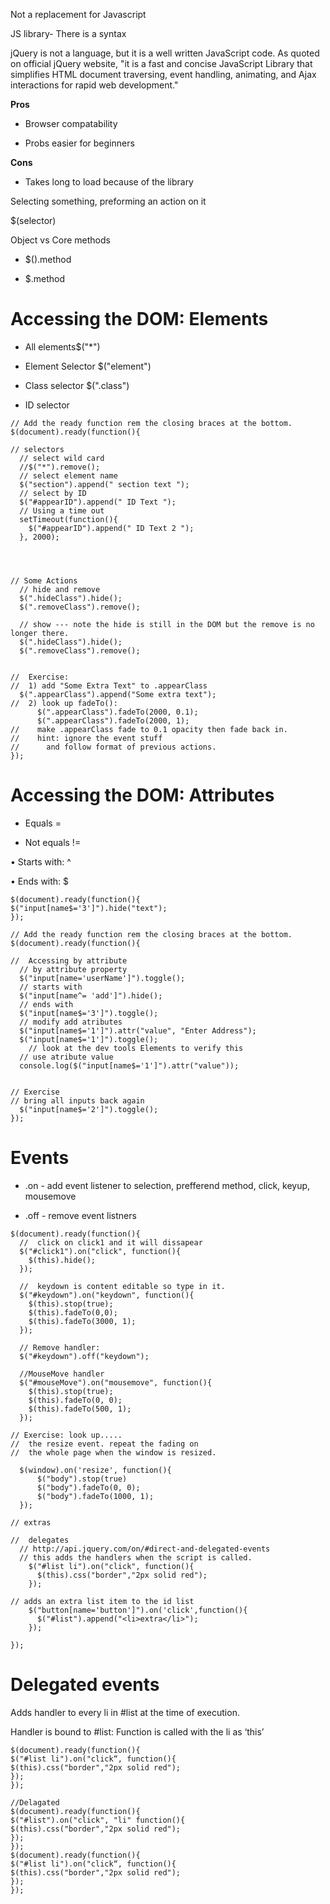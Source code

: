 []()

Not a replacement for Javascript

JS library- There is a syntax

jQuery is not a language, but it is a well written JavaScript code. As quoted on official jQuery website, "it is a fast and concise JavaScript Library that simplifies HTML document traversing, event handling, animating, and Ajax interactions for rapid web development."

**Pros**

- Browser compatability

- Probs easier for beginners

**Cons**

- Takes long to load because of the library

Selecting something, preforming an action on it

$(selector)

Object vs Core methods

- $().method

- $.method

# Accessing the DOM: Elements

- All elements$("*")

- Element Selector $("element")

- Class selector $(".class")

- ID selector

```
// Add the ready function rem the closing braces at the bottom.
$(document).ready(function(){

// selectors
  // select wild card
  //$("*").remove();
  // select element name
  $("section").append(" section text ");
  // select by ID
  $("#appearID").append(" ID Text ");
  // Using a time out
  setTimeout(function(){
    $("#appearID").append(" ID Text 2 ");
  }, 2000);




// Some Actions
  // hide and remove
  $(".hideClass").hide();
  $(".removeClass").remove();

  // show --- note the hide is still in the DOM but the remove is no longer there.
  $(".hideClass").hide();
  $(".removeClass").remove();


//  Exercise:
//  1) add "Some Extra Text" to .appearClass
  $(".appearClass").append("Some extra text");
//  2) look up fadeTo():
      $(".appearClass").fadeTo(2000, 0.1);
      $(".appearClass").fadeTo(2000, 1);
//    make .appearClass fade to 0.1 opacity then fade back in.
//    hint: ignore the event stuff
//      and follow format of previous actions.
});
```
# Accessing the DOM: Attributes

- Equals =

- Not equals !=

• Starts with: ^

• Ends with: $


```
$(document).ready(function(){
$("input[name$='3']").hide("text");
});
```
```
// Add the ready function rem the closing braces at the bottom.
$(document).ready(function(){

//  Accessing by attribute
  // by attribute property
  $("input[name='userName']").toggle();
  // starts with
  $("input[name^= 'add']").hide();
  // ends with
  $("input[name$='3']").toggle();
  // modify add atributes
  $("input[name$='1']").attr("value", "Enter Address");
  $("input[name$='1']").toggle();
    // look at the dev tools Elements to verify this
  // use atribute value
  console.log($("input[name$='1']").attr("value"));


// Exercise
// bring all inputs back again
  $("input[name$='2']").toggle();
});
```
# Events

- .on - add event listener to selection, prefferend method, click, keyup, mousemove

- .off - remove event listners

```
$(document).ready(function(){
  //  click on click1 and it will dissapear
  $("#click1").on("click", function(){
    $(this).hide();
  });

  //  keydown is content editable so type in it.
  $("#keydown").on("keydown", function(){
    $(this).stop(true);
    $(this).fadeTo(0,0);
    $(this).fadeTo(3000, 1);
  });

  // Remove handler:
  $("#keydown").off("keydown");

  //MouseMove handler
  $("#mouseMove").on("mousemove", function(){
    $(this).stop(true);
    $(this).fadeTo(0, 0);
    $(this).fadeTo(500, 1);
  });

// Exercise: look up.....
//  the resize event. repeat the fading on
//  the whole page when the window is resized.

  $(window).on('resize', function(){
      $("body").stop(true)
      $("body").fadeTo(0, 0);
      $("body").fadeTo(1000, 1);
  });

// extras

//  delegates
  // http://api.jquery.com/on/#direct-and-delegated-events
  // this adds the handlers when the script is called.
    $("#list li").on("click", function(){
      $(this).css("border","2px solid red");
    });

// adds an extra list item to the id list
    $("button[name='button']").on('click',function(){
      $("#list").append("<li>extra</li>");
    });

});
```

# Delegated events

Adds handler to every li in #list at
the time of execution.

Handler is bound to #list:
Function is called with the li as
‘this’
```
$(document).ready(function(){
$("#list li").on("click“, function(){
$(this).css("border","2px solid red");
});
});
```

```
//Delagated
$(document).ready(function(){
$("#list").on("click", "li" function(){
$(this).css("border","2px solid red");
});
});
$(document).ready(function(){
$("#list li").on("click“, function(){
$(this).css("border","2px solid red");
});
});
```
